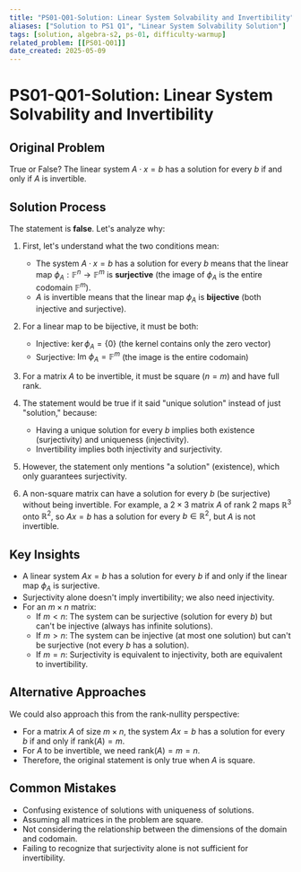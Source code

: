 ```yaml
---
title: "PS01-Q01-Solution: Linear System Solvability and Invertibility"
aliases: ["Solution to PS1 Q1", "Linear System Solvability Solution"]
tags: [solution, algebra-s2, ps-01, difficulty-warmup]
related_problem: [[PS01-Q01]]
date_created: 2025-05-09
---
```


# PS01-Q01-Solution: Linear System Solvability and Invertibility

## Original Problem
True or False? The linear system $A \cdot x = b$ has a solution for every $b$ if and only if $A$ is invertible.

## Solution Process
The statement is **false**. Let's analyze why:

1. First, let's understand what the two conditions mean:
   - The system $A \cdot x = b$ has a solution for every $b$ means that the linear map $\phi_A: \mathbb{F}^n \rightarrow \mathbb{F}^m$ is **surjective** (the image of $\phi_A$ is the entire codomain $\mathbb{F}^m$).
   - $A$ is invertible means that the linear map $\phi_A$ is **bijective** (both injective and surjective).

2. For a linear map to be bijective, it must be both:
   - Injective: $\ker \phi_A = \{0\}$ (the kernel contains only the zero vector)
   - Surjective: $\text{Im } \phi_A = \mathbb{F}^m$ (the image is the entire codomain)

3. For a matrix $A$ to be invertible, it must be square ($n = m$) and have full rank.

4. The statement would be true if it said "unique solution" instead of just "solution," because:
   - Having a unique solution for every $b$ implies both existence (surjectivity) and uniqueness (injectivity).
   - Invertibility implies both injectivity and surjectivity.

5. However, the statement only mentions "a solution" (existence), which only guarantees surjectivity.

6. A non-square matrix can have a solution for every $b$ (be surjective) without being invertible. For example, a $2 \times 3$ matrix $A$ of rank 2 maps $\mathbb{R}^3$ onto $\mathbb{R}^2$, so $Ax = b$ has a solution for every $b \in \mathbb{R}^2$, but $A$ is not invertible.

## Key Insights
- A linear system $Ax = b$ has a solution for every $b$ if and only if the linear map $\phi_A$ is surjective.
- Surjectivity alone doesn't imply invertibility; we also need injectivity.
- For an $m \times n$ matrix:
  - If $m < n$: The system can be surjective (solution for every $b$) but can't be injective (always has infinite solutions).
  - If $m > n$: The system can be injective (at most one solution) but can't be surjective (not every $b$ has a solution).
  - If $m = n$: Surjectivity is equivalent to injectivity, both are equivalent to invertibility.

## Alternative Approaches
We could also approach this from the rank-nullity perspective:
- For a matrix $A$ of size $m \times n$, the system $Ax = b$ has a solution for every $b$ if and only if $\text{rank}(A) = m$.
- For $A$ to be invertible, we need $\text{rank}(A) = m = n$.
- Therefore, the original statement is only true when $A$ is square.

## Common Mistakes
- Confusing existence of solutions with uniqueness of solutions.
- Assuming all matrices in the problem are square.
- Not considering the relationship between the dimensions of the domain and codomain.
- Failing to recognize that surjectivity alone is not sufficient for invertibility.
